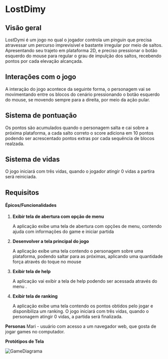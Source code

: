# LostDimy

## Visão geral

LostDymi é um jogo no qual o jogador controla um pinguin que precisa atravessar um percurso imprevisivel e bastante irregular por meio de saltos. Apresentando seu trajeto em plataforma 2D, e preciso pressionar o botão esquerdo do mouse para regular o grau de impulção dos saltos, recebendo pontos por cada elevação alcançada.

## Interações com o jogo

A interação do jogo acontece da seguinte forma, o personagem vai se movimentando entre os blocos do cenário pressionando  o botão esquerdo do mouse, se movendo sempre para a direita, por meio da ação pular. 

## Sistema de pontuação

Os pontos são acumulados quando o personagem salta e cai sobre a próxima plataforma, a cada salto correto o score adiciona em 10 pontos podendo ser acrescentado pontos extras por cada sequência de blocos realzada. 

## Sistema de vidas

O jogo iniciará com três vidas, quando o jogador atingir 0 vidas a partira será reiniciada.

## Requisitos

#### Épicos/Funcionalidades

1. **Exibir tela de abertura com opção de menu**

   A aplicação exibe uma tela de abertura com opções de menu, contendo ajuda com  informações do game e iniciar partida

2. **Desenvolver  a tela principal do jogo**

   A aplicação exibe uma tela contendo o personagem sobre uma plataforma, podendo saltar para as próximas, aplicando uma quantidade força através do toque no mouse

4. **Exibir tela de help**

   A aplicação vai exibir a tela de help podendo ser acessada através do menu .

5. **Exibir tela de ranking**

   A aplicação exibe uma tela contendo os pontos obtidos pelo jogar e disponibiliza um ranking.
O jogo iniciará com três vidas, quando o personagem atingir 0 vidas, a partida será finalizada.

**Personas**
Mari - usuário com acesso a um navegador web, que gosta de jogar games no computador.

**Protótipos de Tela**

![GameDiagrama](LostDymi/GameDiagrama.png)